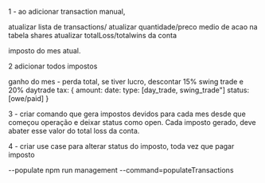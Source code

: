 1 - ao adicionar transaction manual,

atualizar lista de transactions/
atualizar quantidade/preco medio de acao na tabela shares
atualizar totalLoss/totalwins da conta

imposto do mes atual.


2 adicionar todos impostos


ganho do mes - perda total, se tiver lucro, descontar 15% swing trade e 20% daytrade
tax: {
    amount:
    date:
    type: [day_trade, swing_trade"]
    status: [owe/paid]
}


3 - criar comando que gera impostos devidos para cada mes desde que começou operação e deixar status como open. Cada imposto gerado, deve abater esse valor do total loss da conta.


4 - criar use case para alterar status do imposto, toda vez que pagar imposto





--populate
npm run management --command=populateTransactions